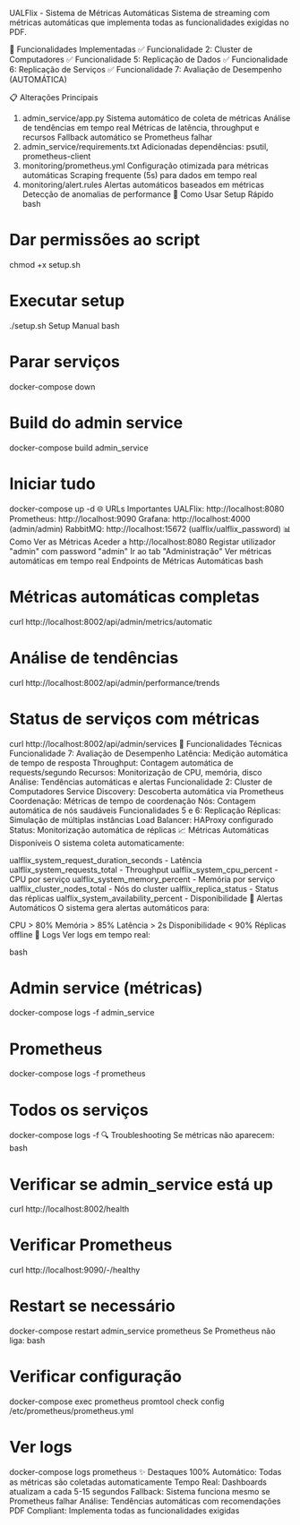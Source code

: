 UALFlix - Sistema de Métricas Automáticas
Sistema de streaming com métricas automáticas que implementa todas as funcionalidades exigidas no PDF.

🎯 Funcionalidades Implementadas
✅ Funcionalidade 2: Cluster de Computadores
✅ Funcionalidade 5: Replicação de Dados
✅ Funcionalidade 6: Replicação de Serviços
✅ Funcionalidade 7: Avaliação de Desempenho (AUTOMÁTICA)

📋 Alterações Principais
1. admin_service/app.py
Sistema automático de coleta de métricas
Análise de tendências em tempo real
Métricas de latência, throughput e recursos
Fallback automático se Prometheus falhar
2. admin_service/requirements.txt
Adicionadas dependências: psutil, prometheus-client
3. monitoring/prometheus.yml
Configuração otimizada para métricas automáticas
Scraping frequente (5s) para dados em tempo real
4. monitoring/alert.rules
Alertas automáticos baseados em métricas
Detecção de anomalias de performance
🚀 Como Usar
Setup Rápido
bash
# Dar permissões ao script
chmod +x setup.sh

# Executar setup
./setup.sh
Setup Manual
bash
# Parar serviços
docker-compose down

# Build do admin service
docker-compose build admin_service

# Iniciar tudo
docker-compose up -d
🌐 URLs Importantes
UALFlix: http://localhost:8080
Prometheus: http://localhost:9090
Grafana: http://localhost:4000 (admin/admin)
RabbitMQ: http://localhost:15672 (ualflix/ualflix_password)
📊 Como Ver as Métricas
Aceder a http://localhost:8080
Registar utilizador "admin" com password "admin"
Ir ao tab "Administração"
Ver métricas automáticas em tempo real
Endpoints de Métricas Automáticas
bash
# Métricas automáticas completas
curl http://localhost:8002/api/admin/metrics/automatic

# Análise de tendências
curl http://localhost:8002/api/admin/performance/trends

# Status de serviços com métricas
curl http://localhost:8002/api/admin/services
🔧 Funcionalidades Técnicas
Funcionalidade 7: Avaliação de Desempenho
Latência: Medição automática de tempo de resposta
Throughput: Contagem automática de requests/segundo
Recursos: Monitorização de CPU, memória, disco
Análise: Tendências automáticas e alertas
Funcionalidade 2: Cluster de Computadores
Service Discovery: Descoberta automática via Prometheus
Coordenação: Métricas de tempo de coordenação
Nós: Contagem automática de nós saudáveis
Funcionalidades 5 e 6: Replicação
Réplicas: Simulação de múltiplas instâncias
Load Balancer: HAProxy configurado
Status: Monitorização automática de réplicas
📈 Métricas Automáticas Disponíveis
O sistema coleta automaticamente:

ualflix_system_request_duration_seconds - Latência
ualflix_system_requests_total - Throughput
ualflix_system_cpu_percent - CPU por serviço
ualflix_system_memory_percent - Memória por serviço
ualflix_cluster_nodes_total - Nós do cluster
ualflix_replica_status - Status das réplicas
ualflix_system_availability_percent - Disponibilidade
🚨 Alertas Automáticos
O sistema gera alertas automáticos para:

CPU > 80%
Memória > 85%
Latência > 2s
Disponibilidade < 90%
Réplicas offline
📝 Logs
Ver logs em tempo real:

bash
# Admin service (métricas)
docker-compose logs -f admin_service

# Prometheus
docker-compose logs -f prometheus

# Todos os serviços
docker-compose logs -f
🔍 Troubleshooting
Se métricas não aparecem:
bash
# Verificar se admin_service está up
curl http://localhost:8002/health

# Verificar Prometheus
curl http://localhost:9090/-/healthy

# Restart se necessário
docker-compose restart admin_service prometheus
Se Prometheus não liga:
bash
# Verificar configuração
docker-compose exec prometheus promtool check config /etc/prometheus/prometheus.yml

# Ver logs
docker-compose logs prometheus
✨ Destaques
100% Automático: Todas as métricas são coletadas automaticamente
Tempo Real: Dashboards atualizam a cada 5-15 segundos
Fallback: Sistema funciona mesmo se Prometheus falhar
Análise: Tendências automáticas com recomendações
PDF Compliant: Implementa todas as funcionalidades exigidas
